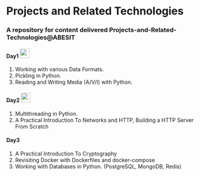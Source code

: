 # Projects and Related Technologies
### A repository for content delivered Projects-and-Related-Technologies@ABESIT

#### Day1 <img src="https://cdn3.iconfinder.com/data/icons/simple-web-navigation/165/tick-512.png" width="25" height="25"/>
1. Working with various Data Formats.
2. Pickling in Python.
3. Reading and Writing Media (A/V/I) with Python.

#### Day2 <img src="https://cdn3.iconfinder.com/data/icons/simple-web-navigation/165/tick-512.png" width="25" height="25"/>
1. Multithreading in Python.
2. A Practical Introduction To Networks and HTTP, Building a HTTP Server From Scratch

#### Day3
1. A Practical Introduction To Cryptography
2. Revisiting Docker with Dockerfiles and docker-compose
3. Working with Databases in Python. (PostgreSQL, MongoDB, Redis)
